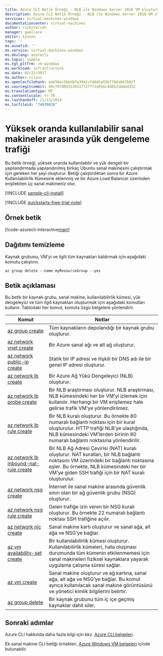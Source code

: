 ```yaml
---
title: Azure CLI Betik Örneği - NLB ile Windows Server 2016 VM oluşturma
description: Azure CLI Betik Örneği - NLB ile Windows Server 2016 VM oluşturma
services: virtual-machines-windows
documentationcenter: virtual-machines
author: rickstercdn
manager: gwallace
editor: tysonn
tags: ''
ms.assetid: ''
ms.service: virtual-machines-windows
ms.devlang: azurecli
ms.topic: sample
ms.tgt_pltfrm: vm-windows
ms.workload: infrastructure
ms.date: 02/23/2017
ms.author: rclaus
ms.openlocfilehash: eab50ec5bbd6fa3942cf4845a556779da047b02f
ms.sourcegitcommit: 49cf9786d3134517727ff1e656c4d8531bbbd332
ms.translationtype: MT
ms.contentlocale: tr-TR
ms.lasthandoff: 11/13/2019
ms.locfileid: "74039826"
---
```

# <a name="load-balance-traffic-between-highly-available-virtual-machines"></a>Yüksek oranda kullanılabilir sanal makineler arasında yük dengeleme trafiği

Bu betik örneği, yüksek oranda kullanılabilir ve yük dengeli bir yapılandırmada yapılandırılmış birkaç Ubuntu sanal makinesini çalıştırmak için gereken her şeyi oluşturur. Betiği çalıştırdıktan sonra bir Azure Kullanılabilirlik Kümesine eklenmiş ve bir Azure Load Balancer üzerinden erişilebilen üç sanal makineniz olur.

[!INCLUDE [sample-cli-install](../../../includes/sample-cli-install.md)]

[!INCLUDE [quickstarts-free-trial-note](../../../includes/quickstarts-free-trial-note.md)]

## <a name="sample-script"></a>Örnek betik

[!code-azurecli-interactive[main](../../../cli_scripts/virtual-machine/create-vm-nlb/create-windows-vm-nlb.sh "Quick Create VM")]

## <a name="clean-up-deployment"></a>Dağıtımı temizleme 

Kaynak grubunu, VM’yi ve ilgili tüm kaynakları kaldırmak için aşağıdaki komutu çalıştırın.

```azurecli-interactive 
az group delete --name myResourceGroup --yes
```

## <a name="script-explanation"></a>Betik açıklaması

Bu betik bir kaynak grubu, sanal makine, kullanılabilirlik kümesi, yük dengeleyici ve tüm ilgili kaynakları oluşturmak için aşağıdaki komutları kullanır. Tablodaki her komut, komuta özgü belgelere yönlendirir.

| Komut | Notlar |
|---|---|
| [az group create](https://docs.microsoft.com/cli/azure/group) | Tüm kaynakların depolandığı bir kaynak grubu oluşturur. |
| [az network vnet create](https://docs.microsoft.com/cli/azure/network/vnet) | Bir Azure sanal ağı ve alt ağ oluşturur. |
| [az network public-ip create](https://docs.microsoft.com/cli/azure/network/public-ip) | Statik bir IP adresi ve ilişkili bir DNS adı ile bir genel IP adresi oluşturur. |
| [az network lb create](https://docs.microsoft.com/cli/azure/network/lb) | Bir Azure Ağ Yükü Dengeleyici (NLB) oluşturur. |
| [az network lb probe create](https://docs.microsoft.com/cli/azure/network/lb/probe) | Bir NLB araştırması oluşturur. NLB araştırması, NLB kümesindeki her bir VM’yi izlemek için kullanılır. Herhangi bir VM erişilemez hale gelirse trafik VM’ye yönlendirilmez. |
| [az network lb rule create](https://docs.microsoft.com/cli/azure/network/lb/rule) | Bir NLB kuralı oluşturur. Bu örnekte 80 numaralı bağlantı noktası için bir kural oluşturulur. HTTP trafiği NLB’ye ulaştığında, NLB kümesindeki VM’lerden birinin 80 numaralı bağlantı noktasına yönlendirilir. |
| [az network lb inbound-nat-rule create](https://docs.microsoft.com/cli/azure/network/lb/inbound-nat-rule) | Bir NLB Ağ Adresi Çevirisi (NAT) kuralı oluşturur.  NAT kuralları, bir NLB bağlantı noktasını VM üzerindeki bir bağlantı noktasına eşler. Bu örnekte, NLB kümesindeki her bir VM’ye giden SSH trafiği için bir NAT kuralı oluşturulur.  |
| [az network nsg create](https://docs.microsoft.com/cli/azure/network/nsg) | İnternet ile sanal makine arasında güvenlik sınırı olan bir ağ güvenlik grubu (NSG) oluşturur. |
| [az network nsg rule create](https://docs.microsoft.com/cli/azure/network/nsg/rule) | Gelen trafiğe izin veren bir NSG kuralı oluşturur. Bu örnekte 22 numaralı bağlantı noktası SSH trafiğine açılır. |
| [az network nic create](https://docs.microsoft.com/cli/azure/network/nic) | Sanal makine kartı oluşturur ve sanal ağa, alt ağa ve NSG’ye bağlar. |
| [az vm availability-set create](https://docs.microsoft.com/cli/azure/network/lb/rule) | Bir kullanılabilirlik kümesi oluşturur. Kullanılabilirlik kümeleri, hata oluşması durumunda tüm kümenin etkilenmemesi için sanal makineleri fiziksel kaynaklara yayarak uygulama çalışma süresi sağlar. |
| [az vm create](https://docs.microsoft.com/cli/azure/vm/availability-set) | Sanal makine oluşturur ve ağ kartına, sanal ağa, alt ağa ve NSG’ye bağlar. Bu komut ayrıca kullanılacak sanal makine görüntüsünü ve yönetici kimlik bilgilerini belirtir.  |
| [az group delete](https://docs.microsoft.com/cli/azure/vm/extension) | Bir kaynak grubunu tüm iç içe geçmiş kaynaklar dahil siler. |

## <a name="next-steps"></a>Sonraki adımlar

Azure CLI hakkında daha fazla bilgi için bkz. [Azure CLI belgeleri](https://docs.microsoft.com/cli/azure).

Ek sanal makine CLI betiği örnekleri, [Azure Windows VM belgeleri](../windows/cli-samples.md?toc=%2fazure%2fvirtual-machines%2fwindows%2ftoc.json) içinde bulunabilir.
